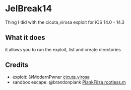 # JelBreak14

Thing I did with the cicuta_virosa exploit for iOS 14.0 - 14.3

## What it does
it allows you to run the exploit, list and create directories

## Credits
- exploit: @ModernPwner [cicuta_virosa](https://github.com/ModernPwner/cicuta_virosa)
- sandbox escape: @brandonplank [PlankFilza rootless.m](https://github.com/brandonplank/PlankFilza/blob/a6284a43c0219a236c5ee4a47aa216f6fe2c7b9d/PlankFilza/postexploit/rootless.m#L92)
